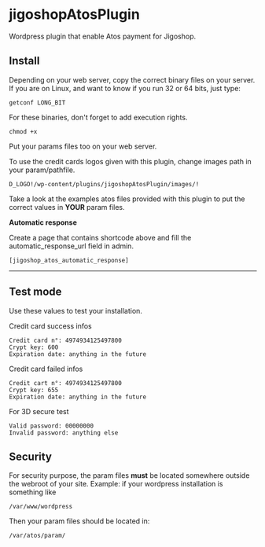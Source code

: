 # jigoshopAtosPlugin
Wordpress plugin that enable Atos payment for Jigoshop.

Install
-------
Depending on your web server, copy the correct binary files on your server.
If you are on Linux, and want to know if you run 32 or 64 bits, just type:

    getconf LONG_BIT

For these binaries, don't forget to add execution rights.

    chmod +x

Put your params files too on your web server.
 
To use the credit cards logos given with this plugin, change images path in your param/pathfile.

```
D_LOGO!/wp-content/plugins/jigoshopAtosPlugin/images/!
```

Take a look at the examples atos files provided with this plugin to put the correct values in **YOUR** param files.

**Automatic response**

Create a page that contains shortcode above and fill the automatic_response_url field in admin.

```
[jigoshop_atos_automatic_response]
```
----------

Test mode
---------
Use these values to test your installation.

Credit card success infos

    Credit card n°: 4974934125497800
    Crypt key: 600
    Expiration date: anything in the future

Credit card failed infos

    Credit cart n°: 4974934125497800
    Crypt key: 655
    Expiration date: anything in the future

For 3D secure test

    Valid password: 00000000
    Invalid password: anything else

Security
---------
For security purpose, the param files **must** be located somewhere outside the webroot of your site.
Example: if your wordpress installation is something like
```
/var/www/wordpress
```
Then your param files should be located in:
```
/var/atos/param/ 
```
 
